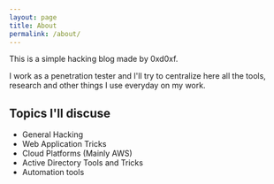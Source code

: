 ```yaml
---
layout: page
title: About
permalink: /about/
---
```


This is a simple hacking blog made by 0xd0xf.

I work as a penetration tester and I'll try to centralize here all the tools, research and other things I use everyday on my work.

## Topics I'll discuse

- General Hacking
- Web Application Tricks
- Cloud Platforms (Mainly AWS)
- Active Directory Tools and Tricks
- Automation tools
